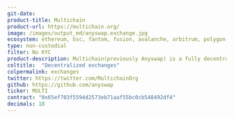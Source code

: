 ```yaml
---
git-date:
product-title: Multichain
product-url: https://multichain.org/
image: /images/output_md/anyswap.exchange.jpg
ecosystem: ethereum, bsc, fantom, fusion, avalanche, arbitrum, polygon, gnosis
type: non-custodial
filter: No KYC
product-description: Multichain(previously Anyswap) is a fully decentralized cross chain swap protocol, based on Fusion DCRM technology, with automated pricing and liquidity system.
coltitle:  "Decentralized exchanges"
colpermalink: exchanges
twitter: https://twitter.com/MultichainOrg
github: https://github.com/anyswap
ticker: MULTI
contract: "0x65ef703f5594d2573eb71aaf55bc0cb548492df4"
decimals: 18
---
```


